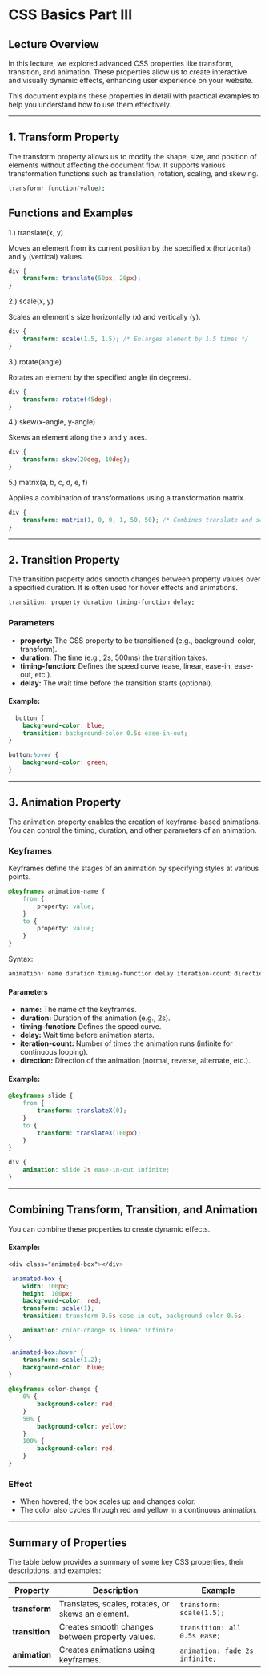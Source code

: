 # CSS Basics Part III 

## Lecture Overview

In this lecture, we explored advanced CSS properties like transform, transition, and animation. These properties allow us to create interactive and visually dynamic effects, enhancing user experience on your website.

This document explains these properties in detail with practical examples to help you understand how to use them effectively.

---

## 1. Transform Property

The transform property allows us to modify the shape, size, and position of elements without affecting the document flow. It supports various transformation functions such as translation, rotation, scaling, and skewing.

```css
transform: function(value);
```

## Functions and Examples

1.) translate(x, y)

Moves an element from its current position by the specified x (horizontal) and y (vertical) values.

```css
div {
    transform: translate(50px, 20px);
}
```

2.) scale(x, y)

Scales an element's size horizontally (x) and vertically (y).

```css
div {
    transform: scale(1.5, 1.5); /* Enlarges element by 1.5 times */
}
```

3.) rotate(angle)

Rotates an element by the specified angle (in degrees).

```css
div {
    transform: rotate(45deg);
}
```

4.) skew(x-angle, y-angle)

Skews an element along the x and y axes.

```css
div {
    transform: skew(20deg, 10deg);
}
```

5.) matrix(a, b, c, d, e, f)

Applies a combination of transformations using a transformation matrix.

```css
div {
    transform: matrix(1, 0, 0, 1, 50, 50); /* Combines translate and scale */
}
```
---

## 2. Transition Property

The transition property adds smooth changes between property values over a specified duration. It is often used for hover effects and animations.

```css
transition: property duration timing-function delay;
```

### Parameters

- **property:** The CSS property to be transitioned (e.g., background-color, transform).
- **duration:** The time (e.g., 2s, 500ms) the transition takes.
- **timing-function:** Defines the speed curve (ease, linear, ease-in, ease-out, etc.).
- **delay:** The wait time before the transition starts (optional).

#### Example:    

```css
  button {
    background-color: blue;
    transition: background-color 0.5s ease-in-out;
}

button:hover {
    background-color: green;
}
```

---

## 3. Animation Property

The animation property enables the creation of keyframe-based animations. You can control the timing, duration, and other parameters of an animation.

### Keyframes

Keyframes define the stages of an animation by specifying styles at various points.

```css
@keyframes animation-name {
    from {
        property: value;
    }
    to {
        property: value;
    }
}
```

Syntax: 

```css
animation: name duration timing-function delay iteration-count direction;
```

#### Parameters

- **name:** The name of the keyframes.
- **duration:** Duration of the animation (e.g., 2s).
- **timing-function:** Defines the speed curve.
- **delay:** Wait time before animation starts.
- **iteration-count:** Number of times the animation runs (infinite for continuous looping).
- **direction:** Direction of the animation (normal, reverse, alternate, etc.).

#### Example: 

```css
@keyframes slide {
    from {
        transform: translateX(0);
    }
    to {
        transform: translateX(100px);
    }
}

div {
    animation: slide 2s ease-in-out infinite;
}
```

---

## Combining Transform, Transition, and Animation

You can combine these properties to create dynamic effects.

#### Example:

```css
<div class="animated-box"></div>
```

```css
.animated-box {
    width: 100px;
    height: 100px;
    background-color: red;
    transform: scale(1);
    transition: transform 0.5s ease-in-out, background-color 0.5s;

    animation: color-change 3s linear infinite;
}

.animated-box:hover {
    transform: scale(1.2);
    background-color: blue;
}

@keyframes color-change {
    0% {
        background-color: red;
    }
    50% {
        background-color: yellow;
    }
    100% {
        background-color: red;
    }
}
```

### Effect

- When hovered, the box scales up and changes color.
- The color also cycles through red and yellow in a continuous animation.

---

## Summary of Properties

The table below provides a summary of some key CSS properties, their descriptions, and examples:

| **Property**   | **Description**                                      | **Example**                     |
|-----------------|------------------------------------------------------|----------------------------------|
| **transform**  | Translates, scales, rotates, or skews an element.    | `transform: scale(1.5);`        |
| **transition** | Creates smooth changes between property values.      | `transition: all 0.5s ease;`    |
| **animation**  | Creates animations using keyframes.                  | `animation: fade 2s infinite;`  |
